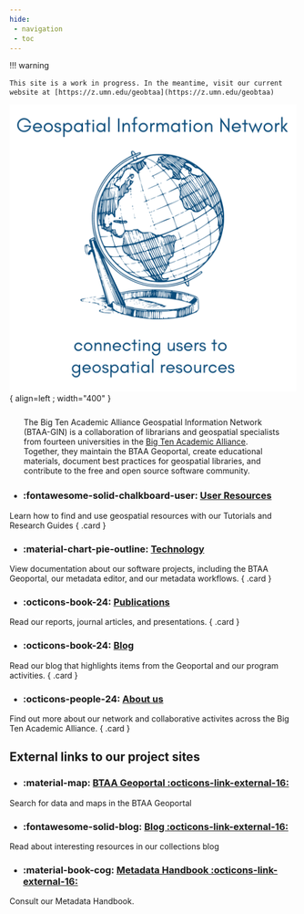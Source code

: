 ```yaml
---
hide:
 - navigation
 - toc
---
```


<!--<style>
.md-typeset h1 {
    display: none;
  }
</style>-->

!!! warning

	This site is a work in progress. In the meantime, visit our current website at [https://z.umn.edu/geobtaa](https://z.umn.edu/geobtaa)

![logo](images/simple-logo.png){ align=left ; width="400" }

<p style="margin:25px">
The Big Ten Academic Alliance Geospatial Information Network (BTAA-GIN) is  a collaboration of librarians and geospatial specialists from fourteen universities in the <a href = "https://btaa.org">Big Ten Academic Alliance</a>. Together, they maintain the BTAA Geoportal, create educational materials, document best practices for geospatial libraries, and contribute to the free and open source software community.
</p>
 
 
<div class="grid cards" markdown>

- ###  :fontawesome-solid-chalkboard-user: [User Resources ](tutorials)
Learn how to find and use geospatial resources with our Tutorials and Research Guides
{ .card  }

- ###  :material-chart-pie-outline: [Technology](geoportal)
View documentation about our software projects, including the BTAA Geoportal, our metadata editor, and our metadata workflows.
{ .card  }

 </div>

 
<div class="grid cards" markdown>

- ###  :octicons-book-24: [Publications](news)
Read our reports, journal articles, and presentations.
{ .card  }

- ###  :octicons-book-24: [Blog](blog)
Read our blog that highlights items from the Geoportal and our program activities.
{ .card  }

 - ###  :octicons-people-24: [About us](about-btaa-gin)
Find out more about our network and collaborative activites across the Big Ten Academic Alliance.
{ .card  }



</div>

 
 
## External links to our project sites

<div class="grid cards" markdown>
 
- ### :material-map: [BTAA Geoportal :octicons-link-external-16:](https://geo.btaa.org) 
 Search for data and maps in the BTAA Geoportal 

- ###  :fontawesome-solid-blog: [Blog :octicons-link-external-16:](https://geobtaa.blogspot.com) 
Read about interesting resources in our collections blog 

- ### :material-book-cog: [Metadata Handbook :octicons-link-external-16:](https://z.umn.edu/gbl-handbook)
Consult our Metadata Handbook.

</div>


